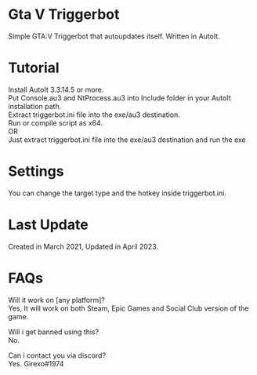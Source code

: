 # Gta V Triggerbot
Simple GTA:V Triggerbot that autoupdates itself. Written in AutoIt.

# Tutorial
Install AutoIt 3.3.14.5 or more.  
Put Console.au3 and NtProcess.au3 into Include folder in your AutoIt installation path.  
Extract triggerbot.ini file into the exe/au3 destination.  
Run or compile script as x64.  
OR  
Just extract triggerbot.ini file into the exe/au3 destination and run the exe

# Settings
You can change the target type and the hotkey inside triggerbot.ini.

# Last Update
Created in March 2021, Updated in April 2023.

# FAQs
Will it work on [any platform]?  
Yes, It will work on both Steam, Epic Games and Social Club version of the game.

Will i get banned using this?  
No.

Can i contact you via discord?  
Yes. Girexo#1974


